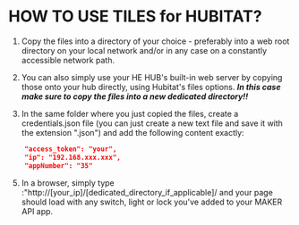 # HOW TO USE TILES for HUBITAT? 

1) Copy the files into a directory of your choice - preferably into a web root directory on your local network and/or in any case on a constantly accessible network path. 
2) You can also simply use your HE HUB's built-in web server by copying those onto your hub directly, using Hubitat's files options. ***In this case make sure to copy the files into a new dedicated directory!!***

3) In the same folder where you just copied the files, create a credentials.json file (you can just create a new text file and save it with the extension ".json") and add the following content exactly:

```JSON 
    "access_token": "your",
    "ip": "192.168.xxx.xxx",
    "appNumber": "35"
```

5) In a browser, simply type :"http://[your_ip]/[dedicated_directory_if_applicable]/ and your page should load with any switch, light or lock you've added to your MAKER API app. 

